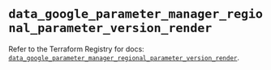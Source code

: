 # `data_google_parameter_manager_regional_parameter_version_render`

Refer to the Terraform Registry for docs: [`data_google_parameter_manager_regional_parameter_version_render`](https://registry.terraform.io/providers/hashicorp/google-beta/6.39.0/docs/data-sources/google_parameter_manager_regional_parameter_version_render).
